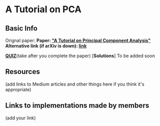 # A Tutorial on PCA

## Basic Info

Orignal paper: 
**Paper: ["A Tutorial on Principal Component Analysis"](https://arxiv.org/pdf/1404.1100.pdf)**  
**Alternative link (if arXiv is down): [link](https://www.arxiv-vanity.com/papers/1404.1100/)**  

[**QUIZ**](https://www.surveymonkey.com/r/RV3SDRC)(take after you complete the paper)
[**Solutions**] To be added soon 

## Resources 
(add links to Medium articles and other things here if you think it's appropriate) 

## Links to implementations made by members 
(add your link)
